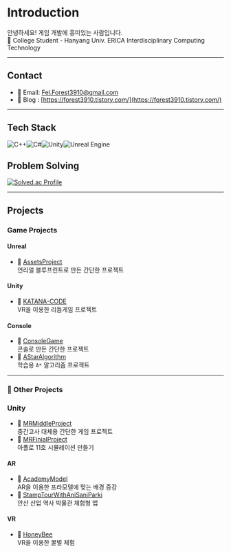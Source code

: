 # Introduction

안녕하세요! 게임 개발에 흥미있는 사람입니다.  
🏫 College Student - Hanyang Univ. ERICA Interdisciplinary Computing Technology

---

## Contact

-   📧 Email: [Fel.Forest3910@gmail.com](mailto:Fel.Forest3910@gmail.com)
-   📝 Blog : [https://forest3910.tistory.com/](https://forest3910.tistory.com/)

---

## Tech Stack

![C++](https://img.shields.io/badge/C++-00599C?style=flat&logo=c%2B%2B&logoColor=white)![C#](https://img.shields.io/badge/C%23-239120?style=flat&logo=c-sharp&logoColor=white)![Unity](https://img.shields.io/badge/Unity-000000?style=flat&logo=unity&logoColor=white)![Unreal Engine](https://img.shields.io/badge/Unreal-313131?style=flat&logo=unrealengine&logoColor=white)

## Problem Solving

[![Solved.ac Profile](http://mazassumnida.wtf/api/v2/generate_badge?boj=scv2808)](https://solved.ac/scv2808/)

---

## Projects

### Game Projects

#### Unreal

-   🔗 [AssetsProject](https://www.notion.so/BP-Project-1c21b2ce947c80629765daf1eb8f5943)  
    언리얼 블루프린트로 만든 간단한 프로젝트

#### Unity

-   🔗 [KATANA-CODE](https://github.com/Dudung-Dudung/KATANA-CODE)  
    VR을 이용한 리듬게임 프로젝트

#### Console

-   🔗 [ConsoleGame](https://github.com/FelForest/ConsoleGame)  
    콘솔로 만든 간단한 프로젝트
-   🔗 [AStarAlgorithm](https://github.com/FelForest/Console-AStarAlgorithm)  
    학습용 `A*` 알고리즘 프로젝트

---

### 📱 Other Projects

### Unity

-   🔗 [MRMiddleProject](https://github.com/FelForest/MRMiddleProject)  
    중간고사 대체용 간단한 게임 프로젝트
-   🔗 [MRFinialProject](https://github.com/FelForest/MRFinialProject)  
    아폴로 11호 시뮬레이션 만들기

#### AR

-   🔗 [AcademyModel](https://github.com/FelForest/AcademyModel)  
    AR을 이용한 프라모델에 맞는 배경 증강
-   🔗 [StampTourWithAniSaniParki](https://github.com/FelForest/StampTourWithAniSaniParki)  
    안산 산업 역사 박물관 체험형 앱

#### VR

-   🔗 [HoneyBee](https://github.com/FelForest/HoneyBee)  
    VR을 이용한 꿀벌 체험
